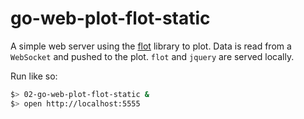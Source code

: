 # go-web-plot-flot-static

A simple web server using the [flot](http://www.flotcharts.org/) library to plot.
Data is read from a `WebSocket` and pushed to the plot.
`flot` and `jquery` are served locally.

Run like so:

```sh
$> 02-go-web-plot-flot-static &
$> open http://localhost:5555
```
